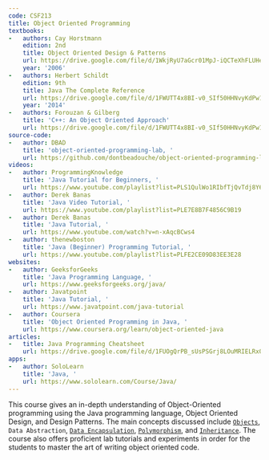 ```yaml
---
code: CSF213
title: Object Oriented Programming
textbooks:
-   authors: Cay Horstmann
    edition: 2nd
    title: Object Oriented Design & Patterns
    url: https://drive.google.com/file/d/1WkjRyU7aGcr01MpJ-iQCTeXhFLUHeH7T/view?usp=sharing
    year: '2006'
-   authors: Herbert Schildt
    edition: 9th
    title: Java The Complete Reference
    url: https://drive.google.com/file/d/1FWUTT4x8BI-v0_SIf50HHNvyKdPw1gYq/view?usp=sharing
    year: '2014'
-   authors: Forouzan & Gilberg
    title: 'C++: An Object Oriented Approach'
    url: https://drive.google.com/file/d/1FWUTT4x8BI-v0_SIf50HHNvyKdPw1gYq/view?usp=sharing
source-code:
-   author: DBAD
    title: 'object-oriented-programming-lab, '
    url: https://github.com/dontbeadouche/object-oriented-programming-lab
videos:
-   author: ProgrammingKnowledge
    title: 'Java Tutorial for Beginners, '
    url: https://www.youtube.com/playlist?list=PLS1QulWo1RIbfTjQvTdj8Y6yyq4R7g-Al
-   author: Derek Banas
    title: 'Java Video Tutorial, '
    url: https://www.youtube.com/playlist?list=PLE7E8B7F4856C9B19
-   author: Derek Banas
    title: 'Java Tutorial, '
    url: https://www.youtube.com/watch?v=n-xAqcBCws4
-   author: thenewboston
    title: 'Java (Beginner) Programming Tutorial, '
    url: https://www.youtube.com/playlist?list=PLFE2CE09D83EE3E28
websites:
-   author: GeeksforGeeks
    title: 'Java Programming Language, '
    url: https://www.geeksforgeeks.org/java/
-   author: Javatpoint
    title: 'Java Tutorial, '
    url: https://www.javatpoint.com/java-tutorial
-   author: Coursera
    title: 'Object Oriented Programming in Java, '
    url: https://www.coursera.org/learn/object-oriented-java
articles:
-   title: Java Programming Cheatsheet
    url: https://drive.google.com/file/d/1FUOgQrPB_sUsPSGrj8LOuMRIELRx0LD3/view?usp=sharing
apps:
-   author: SoloLearn
    title: 'Java, '
    url: https://www.sololearn.com/Course/Java/
---
```


This course gives an in-depth understanding of Object-Oriented programming using the Java programming language, Object Oriented Design, and Design Patterns. The main concepts discussed include [`Objects`](https://bit.ly/2xRL8Lx), `Data Abstraction`, [`Data Encapsulation`](https://en.wikipedia.org/wiki/Object-oriented_programming#Encapsulation), [`Polymorphism`](https://en.wikipedia.org/wiki/Object-oriented_programming#Polymorphism), and [`Inheritance`](https://bit.ly/1IR9T9j). The course also offers proficient lab tutorials and experiments in order for the students to master the art of writing object oriented code. 

